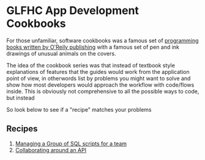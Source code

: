 # GLFHC App Development Cookbooks
For those unfamiliar, software cookbooks was a famous set of [programming books written by O'Reily publishing](https://www.oreilly.com/search/?q=cookbook&rows=100) with a famous set of
pen and ink drawings of unusual animals on the covers.

The idea of the cookbook series was that instead of textbook style explanations of features that the guides would work from
the application point of view, in otherwords list by problems you might want to solve and show how most developers would approach
the workflow with code/flows inside. This is obviously not comprehensive to all the possible ways to code, but instead 

So look below to see if a "recipe" matches your problems


## Recipes

1. [Managing a Group of SQL scripts for a team](sqlteam.md)
2. [Collaborating around an API](openapi.md)